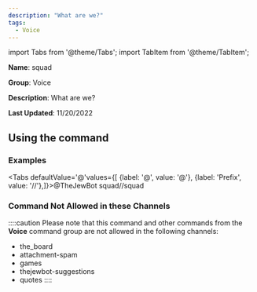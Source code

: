 ```yaml
---
description: "What are we?"
tags:
  - Voice
---
```

import Tabs from '@theme/Tabs';
import TabItem from '@theme/TabItem';

**Name**: squad

**Group**: Voice

**Description**: What are we?

**Last Updated**: 11/20/2022

## Using the command

### Examples
<Tabs defaultValue='@'values={[ {label: '@', value: '@'}, {label: 'Prefix', value: '//'},]}><TabItem value='@'>@TheJewBot squad</TabItem><TabItem value='//'>//squad</TabItem></Tabs>

### Command Not Allowed in these Channels
::::caution Please note that this command and other commands from the **Voice** command group are not allowed in the following channels:
- the_board
- attachment-spam
- games
- thejewbot-suggestions
- quotes
::::